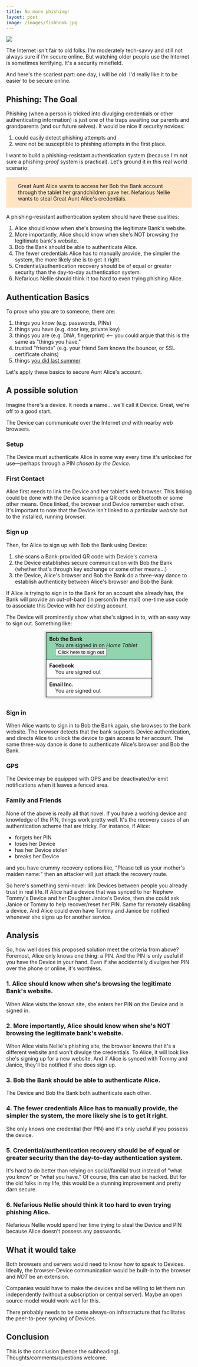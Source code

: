 ```yaml
---
title: No more phishing!
layout: post
image: /images/fishhook.jpg
---
```


<img src="/images/fishhook.jpg">

The Internet isn't fair to old folks.  I'm moderately tech-savvy and still not always sure if I'm secure online.  But watching older people use the Internet is sometimes terrifying.  It's a security minefield.

And here's the scariest part: one day, *I* will be old.  I'd really like it to be easier to be secure online.


## Phishing: The Goal

Phishing (when a person is tricked into divulging credentials or other authenticating information) is just one of the traps awaiting our parents and grandparents (and our future selves).  It would be nice if security novices:

1. could easily detect phishing attempts and
2. were not be susceptible to phishing attempts in the first place.

I want to build a phishing-resistant authentication system (because I'm not sure a phishing-*proof* system is practical).  Let's ground it in this real world scenario:

<div style="padding: 1rem 2rem; margin: 1rem 0; background-color: bisque;">
Great Aunt Alice wants to access her Bob the Bank account through the tablet her grandchildren gave her.  Nefarious Nellie wants to steal Great Aunt Alice's credentials.
</div>

A phishing-resistant authentication system should have these qualities:

1. Alice should know when she's browsing the legitimate Bank's website.
2. More importantly, Alice should know when she's NOT browsing the legitimate bank's website.
3. Bob the Bank should be able to authenticate Alice.
4. The fewer credentials Alice has to manually provide, the simpler the system, the more likely she is to get it right.
5. Credential/authentication recovery should be of equal or greater security than the day-to-day authentication system.
6. Nefarious Nellie should think it too hard to even trying phishing Alice.


## Authentication Basics

To prove who you are to someone, there are:

1. things you know (e.g. passwords, PINs)
2. things you have (e.g. door key, private key)
3. things you are (e.g. DNA, fingerprint) <-- you could argue that this is the same as "things you have."
4. trusted "friends" (e.g. your friend Sam knows the bouncer, or SSL certificate chains)
5. things [you did last summer](https://www.youtube.com/watch?v=yRWfc-8wLm4)

Let's apply these basics to secure Aunt Alice's account.

## A possible solution

Imagine there's a device.  It needs a name... we'll call it Device.  Great, we're off to a good start.

The Device can communicate over the Internet *and* with nearby web browsers.

### Setup

The Device must authenticate Alice in some way every time it's unlocked for use&mdash;perhaps through a PIN *chosen by the Device.*

### First Contact

Alice first needs to link the Device and her tablet's web browser.  This linking could be done with the Device scanning a QR code or Bluetooth or some other means.  Once linked, the browser and Device remember each other.  It's important to note that the Device isn't linked to a particular *website* but to the installed, running browser.

### Sign up

Then, for Alice to sign up with Bob the Bank using Device:

1. she scans a Bank-provided QR code with Device's camera
2. the Device establishes secure communication with Bob the Bank (whether that's through key exchange or some other means...)
3. the Device, Alice's browser and Bob the Bank do a three-way dance to establish authenticity between Alice's browser and Bob the Bank

If Alice is trying to sign in to the Bank for an account she already has, the Bank will provide an out-of-band (in person/in the mail) one-time use code to associate this Device with her existing account.

The Device will prominently show what she's signed in to, with an easy way to sign out.  Something like:

<style>
.device {
    max-width: 3in;
    margin: 1rem auto 2rem;
    box-shadow: 0px 0px 6px 3px rgba(0,0,0,0.2);
}
.item {
    padding: 0.5rem;
    border: 1px solid black;
    border-width: 0 1px 1px 1px;
}
.item:first-child {
    border-top-width: 1px;
}
.item .title {
    font-weight: bold;
}
.item.in-use {
    background-color: rgba(39, 174, 96, 0.5);
}
.item .status {
    padding-left: 1rem;
}
</style>

<div class="device">
    <div class="item in-use">
        <div class="title">Bob the Bank</div>
        <div class="status">
            You are signed in on <i>Home Tablet</i>
            <br/><button>Click here to sign out</button>
        </div>
    </div>
    <div class="item">
        <div class="title">Facebook</div>
        <div class="status">You are signed out</div>
    </div>
    <div class="item">
        <div class="title">Email Inc.</div>
        <div class="status">You are signed out</div>
    </div>
</div>

### Sign in

When Alice wants to sign in to Bob the Bank again, she browses to the bank website.  The browser detects that the bank supports Device authentication, and directs Alice to unlock the device to gain access to her account.  The same three-way dance is done to authenticate Alice's browser and Bob the Bank. 

### GPS

The Device may be equipped with GPS and be deactivated/or emit notifications when it leaves a fenced area.

### Family and Friends

None of the above is really all that novel.  If you have a working device and knowledge of the PIN, things work pretty well.  It's the recovery cases of an authentication scheme that are tricky.  For instance, if Alice:

- forgets her PIN
- loses her Device
- has her Device stolen
- breaks her Device

and you have crummy recovery options like, "Please tell us your mother's maiden name:" then an attacker will just attack the recovery route.

So here's something semi-novel: link Devices between people you already trust in real life.  If Alice had a device that was synced to her Nephew Tommy's Device and her Daughter Janice's Device, then she could ask Janice or Tommy to help recover/reset her PIN.  Same for remotely disabling a device.  And Alice could even have Tommy and Janice be notified whenever she signs up for another service.

## Analysis

So, how well does this proposed solution meet the criteria from above?  Foremost, Alice only knows one thing: a PIN.  And the PIN is only useful if you have the Device in your hand.  Even if she accidentally divulges her PIN over the phone or online, it's worthless.

### 1. Alice should know when she's browsing the legitimate Bank's website.

When Alice visits the known site, she enters her PIN on the Device and is signed in.

### 2. More importantly, Alice should know when she's NOT browsing the legitimate bank's website.

When Alice visits Nellie's phishing site, the browser knowns that it's a different website and won't divulge the credentials.  To Alice, it will look like she's signing up for a new website.  And if Alice is synced with Tommy and Janice, they'll be notified if she does sign up.

### 3. Bob the Bank should be able to authenticate Alice.

The Device and Bob the Bank both authenticate each other.

### 4. The fewer credentials Alice has to manually provide, the simpler the system, the more likely she is to get it right.

She only knows one credential (her PIN) and it's only useful if you possess the device.

### 5. Credential/authentication recovery should be of equal or greater security than the day-to-day authentication system.

It's hard to do better than relying on social/familial trust instead of "what you know" or "what you have."  Of course, this can also be hacked.  But for the old folks in my life, this would be a stunning improvement and pretty darn secure.

### 6. Nefarious Nellie should think it too hard to even trying phishing Alice.

Nefarious Nellie would spend her time trying to steal the Device and PIN because Alice doesn't possess any passwords.


## What it would take

Both browsers and servers would need to know how to speak to Devices.  Ideally, the browser-Device communication would be built-in to the browser and *NOT* be an extension.

Companies would have to make the devices and be willing to let them run independently (without a subscription or central server).  Maybe an open source model would work well for this.

There probably needs to be some always-on infrastructure that facilitates the peer-to-peer syncing of Devices.

## Conclusion

This is the conclusion (hence the subheading).  Thoughts/comments/questions welcome.

